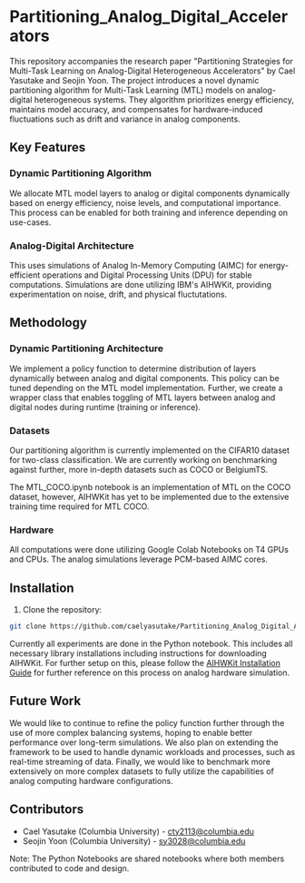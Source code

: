 # Partitioning_Analog_Digital_Accelerators
This repository accompanies the research paper "Partitioning Strategies for Multi-Task Learning on Analog-Digital Heterogeneous Accelerators" by Cael Yasutake and Seojin Yoon. The project introduces a novel dynamic partitioning algorithm for Multi-Task Learning (MTL) models on analog-digital heterogeneous systems. They algorithm prioritizes energy efficiency, maintains model accuracy, and compensates for hardware-induced fluctuations such as drift and variance in analog components.

## Key Features
### Dynamic Partitioning Algorithm
We allocate MTL model layers to analog or digital components dynamically based on energy efficiency, noise levels, and computational importance. This process can be enabled for both training and inference depending on use-cases.

### Analog-Digital Architecture
This uses simulations of Analog In-Memory Computing (AIMC) for energy-efficient operations and Digital Processing Units (DPU) for stable computations. Simulations are done utilizing IBM's AIHWKit, providing experimentation on noise, drift, and physical fluctutations.

## Methodology
### Dynamic Partitioning Architecture
We implement a policy function to determine distribution of layers dynamically between analog and digital components. This policy can be tuned depending on the MTL model implementation. Further, we create a wrapper class that enables toggling of MTL layers between analog and digital nodes during runtime (training or inference).

### Datasets
Our partitioning algorithm is currently implemented on the CIFAR10 dataset for two-class classification. We are currently working on benchmarking against further, more in-depth datasets such as COCO or BelgiumTS.

The MTL_COCO.ipynb notebook is an implementation of MTL on the COCO dataset, however, AIHWKit has yet to be implemented due to the extensive training time required for MTL COCO.

### Hardware
All computations were done utilizing Google Colab Notebooks on T4 GPUs and CPUs. The analog simulations leverage PCM-based AIMC cores.

## Installation
1. Clone the repository:
```bash
git clone https://github.com/caelyasutake/Partitioning_Analog_Digital_Accelerators
```

Currently all experiments are done in the Python notebook. This includes all necessary library installations including instructions for downloading AIHWKit. For further setup on this, please follow the [AIHWKit Installation Guide](https://aihwkit.readthedocs.io/en/latest/install.html) for further reference on this process on analog hardware simulation.

## Future Work
We would like to continue to refine the policy function further through the use of more complex balancing systems, hoping to enable better performance over long-term simulations. We also plan on extending the framework to be used to handle dynamic workloads and processes, such as real-time streaming of data. Finally, we would like to benchmark more extensively on more complex datasets to fully utilize the capabilities of analog computing hardware configurations.

## Contributors
* Cael Yasutake (Columbia University) - cty2113@columbia.edu
* Seojin Yoon (Columbia University) - sy3028@columbia.edu

Note: The Python Notebooks are shared notebooks where both members contributed to code and design.
